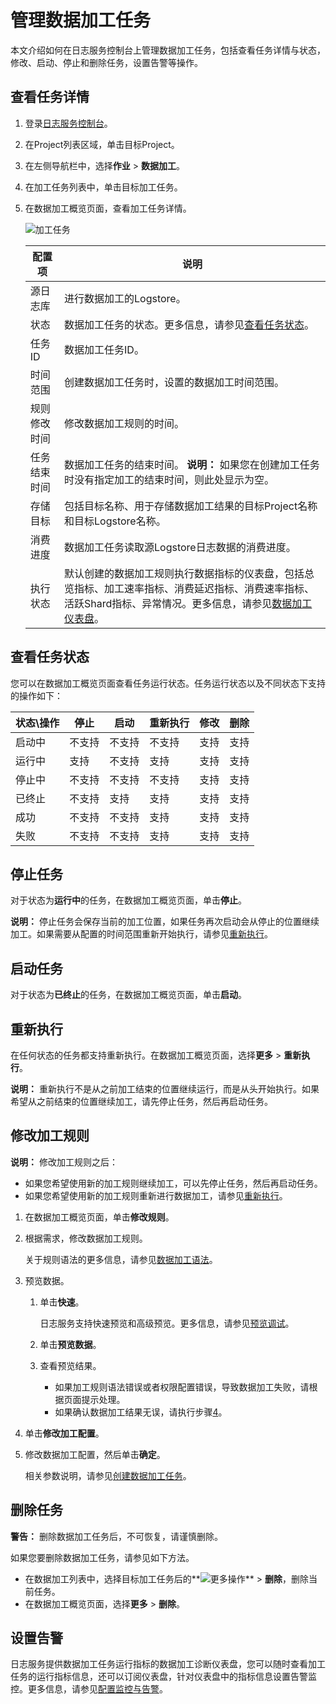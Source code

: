 # 管理数据加工任务

本文介绍如何在日志服务控制台上管理数据加工任务，包括查看任务详情与状态，修改、启动、停止和删除任务，设置告警等操作。

## 查看任务详情

1.  登录[日志服务控制台](https://sls.console.aliyun.com)。

2.  在Project列表区域，单击目标Project。

3.  在左侧导航栏中，选择**作业** \> **数据加工**。

4.  在加工任务列表中，单击目标加工任务。

5.  在数据加工概览页面，查看加工任务详情。

    ![加工任务](https://static-aliyun-doc.oss-accelerate.aliyuncs.com/assets/img/zh-CN/8746473261/p283591.png)

    |配置项|说明|
    |---|--|
    |源日志库|进行数据加工的Logstore。|
    |状态|数据加工任务的状态。更多信息，请参见[查看任务状态](#section_g57_l8g_v5v)。|
    |任务ID|数据加工任务ID。|
    |时间范围|创建数据加工任务时，设置的数据加工时间范围。|
    |规则修改时间|修改数据加工规则的时间。|
    |任务结束时间|数据加工任务的结束时间。 **说明：** 如果您在创建加工任务时没有指定加工的结束时间，则此处显示为空。 |
    |存储目标|包括目标名称、用于存储数据加工结果的目标Project名称和目标Logstore名称。|
    |消费进度|数据加工任务读取源Logstore日志数据的消费进度。|
    |执行状态|默认创建的数据加工规则执行数据指标的仪表盘，包括总览指标、加工速率指标、消费延迟指标、消费速率指标、活跃Shard指标、异常情况。更多信息，请参见[数据加工仪表盘](/intl.zh-CN/数据加工/数据加工仪表盘.md)。|


## 查看任务状态

您可以在数据加工概览页面查看任务运行状态。任务运行状态以及不同状态下支持的操作如下：

|状态\\操作|停止|启动|重新执行|修改|删除|
|------|--|--|----|--|--|
|启动中|不支持|不支持|不支持|支持|支持|
|运行中|支持|不支持|支持|支持|支持|
|停止中|不支持|不支持|不支持|支持|支持|
|已终止|不支持|支持|支持|支持|支持|
|成功|不支持|不支持|支持|支持|支持|
|失败|不支持|不支持|支持|支持|支持|

## 停止任务

对于状态为**运行中**的任务，在数据加工概览页面，单击**停止**。

**说明：** 停止任务会保存当前的加工位置，如果任务再次启动会从停止的位置继续加工。如果需要从配置的时间范围重新开始执行，请参见[重新执行](#section_e9s_2gf_e5w)。

## 启动任务

对于状态为**已终止**的任务，在数据加工概览页面，单击**启动**。

## 重新执行

在任何状态的任务都支持重新执行。在数据加工概览页面，选择**更多** \> **重新执行**。

**说明：** 重新执行不是从之前加工结束的位置继续运行，而是从头开始执行。如果希望从之前结束的位置继续加工，请先停止任务，然后再启动任务。

## 修改加工规则

**说明：** 修改加工规则之后：

-   如果您希望使用新的加工规则继续加工，可以先停止任务，然后再启动任务。
-   如果您希望使用新的加工规则重新进行数据加工，请参见[重新执行](#section_e9s_2gf_e5w)。

1.  在数据加工概览页面，单击**修改规则**。

2.  根据需求，修改数据加工规则。

    关于规则语法的更多信息，请参见[数据加工语法](/intl.zh-CN/数据加工/数据加工语法/语言简介.md)。

3.  预览数据。

    1.  单击**快速**。

        日志服务支持快速预览和高级预览。更多信息，请参见[预览调试](/intl.zh-CN/数据加工/预览调试.md)。

    2.  单击**预览数据**。

    3.  查看预览结果。

        -   如果加工规则语法错误或者权限配置错误，导致数据加工失败，请根据页面提示处理。
        -   如果确认数据加工结果无误，请执行步骤[4](#step_v5f_y8d_213)。
4.  单击**修改加工配置**。

5.  修改数据加工配置，然后单击**确定**。

    相关参数说明，请参见[创建数据加工任务](/intl.zh-CN/数据加工/创建数据加工任务.md)。


## 删除任务

**警告：** 删除数据加工任务后，不可恢复，请谨慎删除。

如果您要删除数据加工任务，请参见如下方法。

-   在数据加工列表中，选择目标加工任务后的**![更多操作](https://static-aliyun-doc.oss-accelerate.aliyuncs.com/assets/img/zh-CN/5053749951/p57786.png)** \> **删除**，删除当前任务。
-   在数据加工概览页面，选择**更多** \> **删除**。

## 设置告警

日志服务提供数据加工任务运行指标的数据加工诊断仪表盘，您可以随时查看加工任务的运行指标信息，还可以订阅仪表盘，针对仪表盘中的指标信息设置告警监控。更多信息，请参见[配置监控与告警](/intl.zh-CN/数据加工/配置监控与告警.md)。

